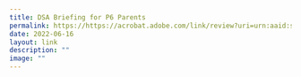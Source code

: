 ```yaml
---
title: DSA Briefing for P6 Parents
permalink: https://https://acrobat.adobe.com/link/review?uri=urn:aaid:scds:US:5d78598e-495c-3dce-9078-8cbb4c81a419/
date: 2022-06-16
layout: link
description: ""
image: ""
---
```


